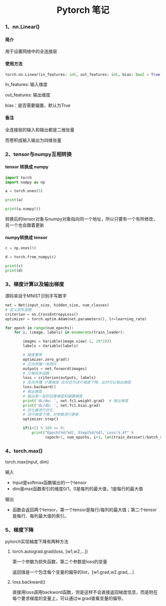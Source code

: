 <center><h1>Pytorch 笔记</h1></center>

### 1、nn.Linear()

#### 简介

用于设置网络中的全连接层

#### 使用方法

```python
torch.nn.Linear(in_features: int, out_features: int, bias: bool = True)
```

In_features: 输入维度

out_features: 输出维度

bias：是否需要偏置，默认为True

#### 备注

全连接层的输入和输出都是二维张量

而卷积成输入输出为四维张量

### 2、tensor与numpy互相转换

#### tensor 转换成 numpy

```python
import torch
import numpy as np

a = torch.ones(5)

print(a)

print(a.numpy())
```

转换后的tensor对象与numpy对象指向同一个地址，所以只要有一个有所修改，另一个也会跟着更新

#### numpy转换成 tensor

```python
c = np.ones(5)

d = torch.from_numpy(c)

print(c)
print(d)
```

### 3、梯度计算以及输出梯度

源码来自于MNIST识别手写数字

```python
net = Net(input_size, hidden_size, num_classes)
# 定义损失函数
criterion = nn.CrossEntropyLoss()
optimizer = torch.optim.Adam(net.parameters(), lr=learning_rate)

for epoch in range(num_epochs):
    for i, (image, labels) in enumerate(train_loader):

        images = Variable(image.view(-1, 28*28))
        labels = Variable(labels)

        # 梯度置零
        optimizer.zero_grad()
        # 正向传播一张照片
        outputs = net.forword(images)
        # 计算损失函数
        loss = criterion(outputs, labels)
        # 反向传播 计算梯度 此时还为进行梯度下降，此时可以输出梯度
        loss.backward()
        # 输出梯度
        # 输出第一层的权重梯度和偏置梯度
        print('dL/dw: ', net.fc1.weight.grad)  # 输出梯度
        print('dL/db: ', net.fc1.bias.grad)
        # 优化器进行优化
        # 进行梯度下降，对参数进行更新
        optimizer.step()

        if(i+1) % 100 == 0:
            print("Epoch[%d/%d], Step[%d/%d], Loss:%.4f" %
                  (epoch+1, num_epochs, i+1, len(train_dataset)/batch_size, loss.item()))
```

### 4、torch.max()

torch.max(input, dim) 

输入

- Input是softmax函数输出的一个tensor
- dim是max函数索引的维度0/1，0是每列的最大值，1是每行的最大值

输出

- 函数会返回两个tensor，第一个tensor是每行/每列的最大值；第二个tensor是每行、每列最大值的索引。



### 5、梯度下降

pytorch实现梯度下降有两种方法

1. torch.autograd.grad(loss, [w1,w2,...])

   第一个参数为损失函数，第二个参数是loss的变量

   返回值是一个包含每个变量的偏导的list，[w1.grad,w2.grad,…]

2. loss.backward()

   直接用loss调用backword函数，但是这样不会直接返回梯度信息，而是附在每个要求梯度的变量上，可以通过w.grad查看变量的偏导。